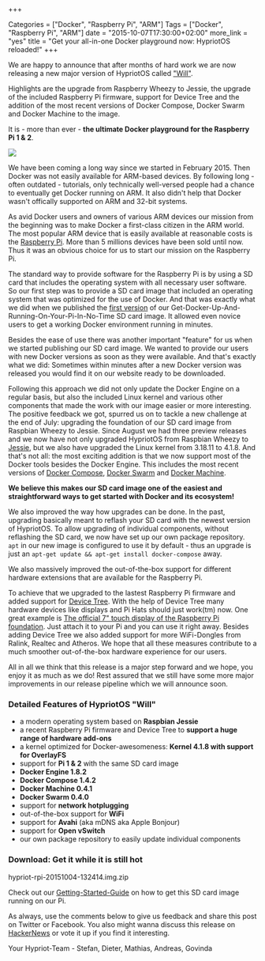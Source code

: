+++

Categories = ["Docker", "Raspberry Pi", "ARM"]
Tags = ["Docker", "Raspberry Pi", "ARM"]
date = "2015-10-07T17:30:00+02:00"
more_link = "yes"
title = "Get your all-in-one Docker playground now: HypriotOS reloaded!"
+++

We are happy to announce that after months of hard work we are now releasing a new major version of HypriotOS called ["Will"](https://en.wikipedia.org/wiki/Will_Turner).

Highlights are the upgrade from Raspberry Wheezy to Jessie, the upgrade of the included Raspberry Pi firmware, support for Device Tree and the addition of the most recent versions of Docker Compose, Docker Swarm and Docker Machine to the image.

It is - more than ever - __the ultimate Docker playground for the Raspberry Pi 1 & 2__.

![](/images/jessie-release/one-to-rule-them-all_blog.jpg)

<!--more-->

We have been coming a long way since we started in February 2015. Then Docker was not easily available for ARM-based devices.
By following long - often outdated - tutorials, only technically well-versed people had a chance to eventually get Docker running on ARM.
It also didn't help that Docker wasn't offically supported on ARM and 32-bit systems.

As avid Docker users and owners of various ARM devices our mission from the beginning was to make Docker a first-class citizen in the ARM world.
The most popular ARM device that is easily available at reasonable costs is the [Raspberry Pi](https://www.raspberrypi.org/help/what-is-a-raspberry-pi/). More than 5 millions devices have been sold until now.
Thus it was an obvious choice for us to start our mission on the Raspberry Pi.

The standard way to provide software for the Raspberry Pi is by using a SD card that includes the operating system with all necessary user software.
So our first step was to provide a SD card image that included an operating system that was optimized for the use of Docker.
And that was exactly what we did when we published the [first version](http://blog.hypriot.com/post/kick-ass-raspberry-pi-2-having-a-forbidden-love-affair-with-docker-1-dot-4-1/) of our Get-Docker-Up-And-Running-On-Your-Pi-In-No-Time SD card image.
It allowed even novice users to get a working Docker environment running in minutes.

Besides the ease of use there was another important "feature" for us when we started publishing our SD card image.
We wanted to provide our users with new Docker versions as soon as they were available.
And that's exactly what we did: Sometimes within minutes after a new Docker version was released you would find it on our website ready to be downloaded.

Following this approach we did not only update the Docker Engine on a regular basis, but also the included Linux kernel and various other components that made the work with our image easier or more interesting.
The positive feedback we got, spurred us on to tackle a new challenge at the end of July: upgrading the foundation of our SD card image from Raspbian Wheezy to Jessie.
Since August we had three preview releases and we now have not only upgraded HypriotOS from Raspbian Wheezy to [Jessie](http://arstechnica.com/information-technology/2015/05/debian-8-linuxs-most-reliable-distro-makes-its-biggest-change-since-1993/), but we also have upgraded the Linux kernel from 3.18.11 to 4.1.8.
And that's not all: the most exciting addition is that we now support most of the Docker tools besides the Docker Engine.
This includes the most recent versions of [Docker Compose](https://docs.docker.com/compose/), [Docker Swarm](https://docs.docker.com/swarm/) and [Docker Machine](https://docs.docker.com/machine/).

__We believe this makes our SD card image one of the easiest and straightforward ways to get started with Docker and its ecosystem!__

We also improved the way how upgrades can be done. In the past, upgrading basically meant to reflash your SD card with the newest version of HypriotOS.
To allow upgrading of individual components, without reflashing the SD card, we now have set up our own package repository.
`apt` in our new image is configured to use it by default - thus an upgrade is just an `apt-get update && apt-get install docker-compose` away.

We also massively improved the out-of-the-box support for different hardware extensions that are available for the Raspberry Pi.

To achieve that we upgraded to the lastest Raspberry Pi firmware and added support for [Device Tree](http://www.devicetree.org/).
With the help of Device Tree many hardware devices like displays and Pi Hats should just work(tm) now.
One great example is [The official 7" touch display of the Raspberry Pi foundation](https://www.raspberrypi.org/blog/the-eagerly-awaited-raspberry-pi-display/).
Just attach it to your Pi and you can use it right away.
Besides adding Device Tree we also added support for more WiFi-Dongles from Ralink, Realtec and Atheros.
We hope that all these measures contribute to a much smoother out-of-the-box hardware experience for our users.

All in all we think that this release is a major step forward and we hope, you enjoy it as much as we do!
Rest assured that we still have some more major improvements in our release pipeline which we will announce soon.


### Detailed Features of HypriotOS "Will"
- a modern operating system based on __Raspbian Jessie__
- a recent Raspberry Pi firmware and Device Tree to __support a huge range of hardware add-ons__
- a kernel optimized for Docker-awesomeness: __Kernel 4.1.8 with support for OverlayFS__
- support for __Pi 1 & 2__ with the same SD card image
- __Docker Engine 1.8.2__
- __Docker Compose 1.4.2__
- __Docker Machine 0.4.1__
- __Docker Swarm 0.4.0__
- support for __network hotplugging__
- out-of-the-box support for __WiFi__
- support for __Avahi__ (aka mDNS aka Apple Bonjour)
- support for __Open vSwitch__
- our own package repository to easily update individual components


### Download: Get it while it is still hot
hypriot-rpi-20151004-132414.img.zip


Check out our [Getting-Started-Guide](http://blog.hypriot.com/getting-started-with-docker-on-your-arm-device/) on how to get this SD card image running on our Pi.

As always, use the comments below to give us feedback and share this post on Twitter or Facebook.
You also might wanna discuss this release on [HackerNews](https://news.ycombinator.com/item?id=10351792) or vote it up if you find it interesting.

Your Hypriot-Team -
Stefan, Dieter, Mathias, Andreas, Govinda
